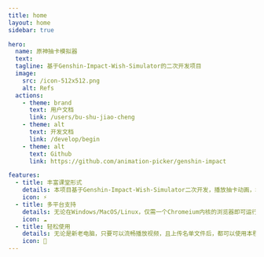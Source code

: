 ```yaml
---
title: home
layout: home
sidebar: true

hero:
  name: 原神抽卡模拟器
  text: 
  tagline: 基于Genshin-Impact-Wish-Simulator的二次开发项目
  image:
    src: /icon-512x512.png
    alt: Refs
  actions:
    - theme: brand
      text: 用户文档
      link: /users/bu-shu-jiao-cheng
    - theme: alt
      text: 开发文档
      link: /develop/begin
    - theme: alt
      text: Github
      link: https://github.com/animation-picker/genshin-impact

features:
  - title: 丰富课堂形式
    details: 本项目基于Genshin-Impact-Wish-Simulator二次开发，播放抽卡动画，增加老师抽取学生回答的形式
    icon: ⚡
  - title: 多平台支持
    details: 无论在Windows/MacOS/Linux，仅需一个Chromeium内核的浏览器即可运行
    icon: ☁️
  - title: 轻松使用
    details: 无论是新老电脑，只要可以流畅播放视频，且上传名单文件后，都可以使用本程序
    icon: 🚀
---
```

